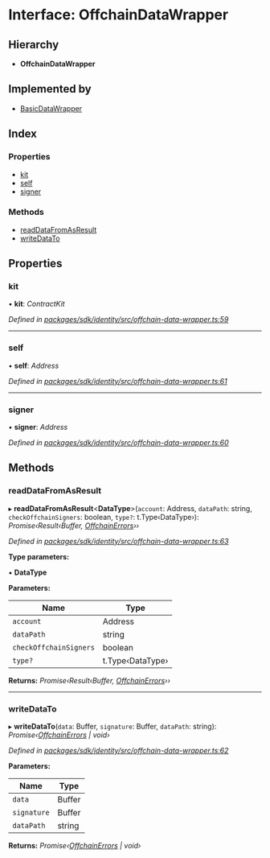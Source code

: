# Interface: OffchainDataWrapper

## Hierarchy

* **OffchainDataWrapper**

## Implemented by

* [BasicDataWrapper](../classes/_offchain_data_wrapper_.basicdatawrapper.md)

## Index

### Properties

* [kit](_offchain_data_wrapper_.offchaindatawrapper.md#kit)
* [self](_offchain_data_wrapper_.offchaindatawrapper.md#self)
* [signer](_offchain_data_wrapper_.offchaindatawrapper.md#signer)

### Methods

* [readDataFromAsResult](_offchain_data_wrapper_.offchaindatawrapper.md#readdatafromasresult)
* [writeDataTo](_offchain_data_wrapper_.offchaindatawrapper.md#writedatato)

## Properties

###  kit

• **kit**: *ContractKit*

*Defined in [packages/sdk/identity/src/offchain-data-wrapper.ts:59](https://github.com/celo-org/celo-monorepo/blob/master/packages/sdk/identity/src/offchain-data-wrapper.ts#L59)*

___

###  self

• **self**: *Address*

*Defined in [packages/sdk/identity/src/offchain-data-wrapper.ts:61](https://github.com/celo-org/celo-monorepo/blob/master/packages/sdk/identity/src/offchain-data-wrapper.ts#L61)*

___

###  signer

• **signer**: *Address*

*Defined in [packages/sdk/identity/src/offchain-data-wrapper.ts:60](https://github.com/celo-org/celo-monorepo/blob/master/packages/sdk/identity/src/offchain-data-wrapper.ts#L60)*

## Methods

###  readDataFromAsResult

▸ **readDataFromAsResult**<**DataType**>(`account`: Address, `dataPath`: string, `checkOffchainSigners`: boolean, `type?`: t.Type‹DataType›): *Promise‹Result‹Buffer, [OffchainErrors](../modules/_offchain_data_wrapper_.md#offchainerrors)››*

*Defined in [packages/sdk/identity/src/offchain-data-wrapper.ts:63](https://github.com/celo-org/celo-monorepo/blob/master/packages/sdk/identity/src/offchain-data-wrapper.ts#L63)*

**Type parameters:**

▪ **DataType**

**Parameters:**

Name | Type |
------ | ------ |
`account` | Address |
`dataPath` | string |
`checkOffchainSigners` | boolean |
`type?` | t.Type‹DataType› |

**Returns:** *Promise‹Result‹Buffer, [OffchainErrors](../modules/_offchain_data_wrapper_.md#offchainerrors)››*

___

###  writeDataTo

▸ **writeDataTo**(`data`: Buffer, `signature`: Buffer, `dataPath`: string): *Promise‹[OffchainErrors](../modules/_offchain_data_wrapper_.md#offchainerrors) | void›*

*Defined in [packages/sdk/identity/src/offchain-data-wrapper.ts:62](https://github.com/celo-org/celo-monorepo/blob/master/packages/sdk/identity/src/offchain-data-wrapper.ts#L62)*

**Parameters:**

Name | Type |
------ | ------ |
`data` | Buffer |
`signature` | Buffer |
`dataPath` | string |

**Returns:** *Promise‹[OffchainErrors](../modules/_offchain_data_wrapper_.md#offchainerrors) | void›*
